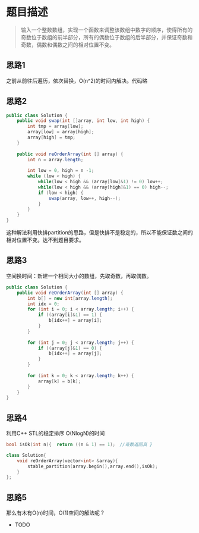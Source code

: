 # 题目描述
> 输入一个整数数组，实现一个函数来调整该数组中数字的顺序，使得所有的奇数位于数组的前半部分，所有的偶数位于数组的后半部分，并保证奇数和奇数，偶数和偶数之间的相对位置不变。

## 思路1
之前从前往后遍历，依次替换，O(n^2)的时间内解决。代码略

## 思路2
```java
public class Solution {
    public void swap(int []array, int low, int high) {
        int tmp = array[low];
        array[low] = array[high];
        array[high] = tmp;
    }
    
    public void reOrderArray(int [] array) {
        int n = array.length;
        
        int low = 0, high = n -1;
        while (low < high) {
            while(low < high && (array[low]&1) != 0) low++;
            while(low < high && (array[high]&1) == 0) high--;
            if (low < high) {
                swap(array, low++, high--);
            }
        }
    }
}
```
这种解法利用快排partition的思路，但是快排不是稳定的，所以不能保证数之间的相对位置不变。达不到题目要求。

## 思路3
空间换时间：新建一个相同大小的数组，先取奇数，再取偶数。

```java
public class Solution {
    public void reOrderArray(int [] array) {
        int b[] = new int[array.length];
        int idx = 0;
        for (int i = 0; i < array.length; i++) {
            if ((array[i]&1) == 1) {
                b[idx++] = array[i];
            }
        }
        
        for (int j = 0; j < array.length; j++) {
            if ((array[j]&1) == 0) {
                b[idx++] = array[j];
            }
        }
        
        for (int k = 0; k < array.length; k++) {
            array[k] = b[k];
        }
    }
}

```

## 思路4
利用C++ STL的稳定排序 O(NlogN)的时间
```C++
bool isOk(int n){  return ((n & 1) == 1);　//奇数返回真 }

class Solution{
    void reOrderArray(vector<int> &array){
        stable_partition(array.begin(),array.end(),isOk);
    }
};

```

## 思路5
那么有木有O(n)时间，O(1)空间的解法呢？
- TODO
